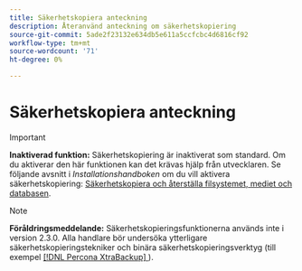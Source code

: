 ```yaml
---
title: Säkerhetskopiera anteckning
description: Återanvänd anteckning om säkerhetskopiering
source-git-commit: 5ade2f23132e634db5e611a5ccfcbc4d6816cf92
workflow-type: tm+mt
source-wordcount: '71'
ht-degree: 0%

---
```


# Säkerhetskopiera anteckning

>[!IMPORTANT]
>
>**Inaktiverad funktion:** Säkerhetskopiering är inaktiverat som standard. Om du aktiverar den här funktionen kan det krävas hjälp från utvecklaren. Se följande avsnitt i _Installationshandboken_ om du vill aktivera säkerhetskopiering: [Säkerhetskopiera och återställa filsystemet, mediet och databasen](https://experienceleague.adobe.com/docs/commerce-operations/installation-guide/tutorials/backup.html?lang=sv-SE).

>[!NOTE]
>
>**Föråldringsmeddelande:** Säkerhetskopieringsfunktionerna används inte i version 2.3.0. Alla handlare bör undersöka ytterligare säkerhetskopieringstekniker och binära säkerhetskopieringsverktyg (till exempel [[!DNL Percona XtraBackup] &#x200B;](https://www.percona.com/software/mysql-database/percona-xtrabackup)).
